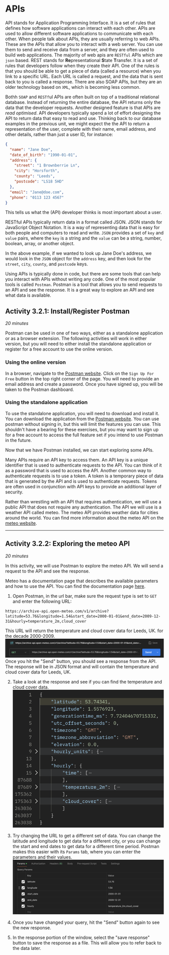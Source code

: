 # APIs

API stands for Application Programming Interface. It is a set of rules that
defines how software applications can interact with each other. APIs are used to
allow different software applications to communicate with each other. When
people talk about APIs, they are usually referring to web APIs. These are the
APIs that allow you to interact with a web server. You can use them to send and
receive data from a server, and they are often used to build web applications.
The majority of web apis are `RESTful` APIs which are `json` based. REST stands
for **Re**presentational **S**tate **T**ransfer. It is a set of rules that
developers follow when they create their API. One of the rules is that you
should be able to get a piece of data (called a resource) when you link to a
specific URL. Each URL is called a request, and the data that is sent back to
you is called a response. There are also SOAP APIs, but they are an older
technology based on `XML`, which is becoming less common.

Bothh `SOAP` and `RESTf`ul APIs are often built on top of a traditional
relational database. Instead of returning the entire database, the API returns
only the data that the developer requests. Another designed feature is that APIs
are _read optimised_. API developers typically spend a lot of effort designing
the API to return data that easy to read and use. Thinking back to our database
examples in the previous unit, we might expect the the API to return a
representation of the user, complete with their name, email address, and other
details, rather than just a user ID, for instance:

```json
{
  "name": "Jane Doe",
  "date_of_birth": "1990-01-01",
  "address": {
    "street": "1 Brownberrie Ln",
    "city": "Horsforth",
    "county": "Leeds",
    "postcode": "LS18 5HD"
  },
  "email": "Jane@doe.com",
  "phone": "0113 123 4567"
}
```

This tells us what the (API) developer thinks is most important about a user.

RESTful APIs typically return data in a format called JSON. JSON stands for
JavaScript Object Notation. It is a way of representing data that is easy for
both people and computers to read and write. `JSON` provides a set of `key` and
`value` pairs, where the `key` is a string and the `value` can be a string,
number, boolean, array, or another object.

In the above example, if we wanted to look up Jane Doe's address, we would look
in the `JSON` object for the `address` key, and then look for the `street`,
`city`, `county`, and `postcode` keys.

Using APIs is typically done in code, but there are some tools that can help you
interact with APIs without writing any code. One of the most popular tools is
called `Postman`. Postman is a tool that allows you to send requests to an API
and see the response. It is a great way to explore an API and see what data is
available.

## Activity 3.2.1: Install/Register Postman

_20 minutes_

Postman can be used in one of two ways, either as a standalone application or as
a browser extension. The following activities will work in either version, but
you will need to either install the standalone application or register for a
free account to use the online version.

### Using the online version

In a browser, navigate to the [Postman website](https://www.postman.com/). Click
on the `Sign Up For Free` button in the top right corner of the page. You will
need to provide an email address and create a password. Once you have signed up,
you will be taken to the Postman dashboard.

### Using the standalone application

To use the standalone application, you will need to download and install it. You
can download the application from the
[Postman website](https://www.postman.com/downloads/). You can use postman without signing in, but this will limit the features you can use.  This shouldn't have a bearing for these exercises, but you may want to sign up for a free account to access the full feature set if you intend to use Postman in the future. 

Now that we have Postman installed, we can start exploring some APIs.

Many APIs require an API key to access them. An API key is a unique identifier that is used to authenticate requests to the API. You can think of it as a password that is used to access the API. Another common way to authenticate requests is to use a token. A token is a temporary piece of data that is generated by the API and is used to authenticate requests. Tokens are often used in conjunction with API keys to provide an additional layer of security.

Rather than wrestling with an API that requires authentication, we will use a public API that does not require any authentication. The API we will use is a weather API called meteo. The meteo API provides weather data for cities around the world. You can find more information about the meteo API on the [meteo website](https://open-meteo.com/).

----

## Activity 3.2.2: Exploring the meteo API

_20 minutes_ 

In this activity, we will use Postman to explore the meteo API. We will send a request to the API and see the response.

Meteo has a documentation page that describes the available parameters and how to use the API. You can find the documentation page [here](https://open-meteo.com/en/docs/).

1. Open Postman, in the url bar, make sure the request type is set to `GET` and enter the following URL: 
  
  ```
  https://archive-api.open-meteo.com/v1/archive?latitude=53.76&longitude=1.54&start_date=2000-01-01&end_date=2009-12-31&hourly=temperature_2m,cloud_cover
  ```
This URL will return the temperature and cloud cover data for Leeds, UK. for the decade 2000-2009.
![alt text](Assets/3.2/image.png)
Once you hit the "Send" button, you should see a response from the API. The response will be in JSON format and will contain the temperature and cloud cover data for Leeds, UK.

2. Take a look at the response and see if you can find the temperature and cloud cover data.
![alt text](Assets/3.2/image-1.png)

3. Try changing the URL to get a different set of data. You can change the latitude and longitude to get data for a different city, or you can change the start and end dates to get data for a different time period.  Postman makes this easier with its `Params` tab, where you can enter the parameters and their values.
![alt text](Assets/3.2/image-2.png)
4. Once you have changed your query, hit the "Send" button again to see the new response.
5. In the response portion of the window, select the "save response" button to save the response as a file. This will allow you to refer back to the data later.
